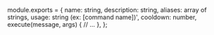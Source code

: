 module.exports = {
name: string,
description: string,
aliases: array of strings,
usage: string (ex: [command name])',
cooldown: number,
execute(message, args) {
// ...
},
};
